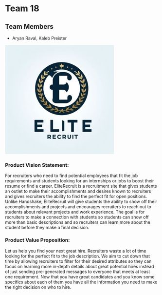 # Team 18

## Team Members
-  Aryan Raval, Kaleb Preister

![logo](ER.jpg "EliteRecruit")

### Product Vision Statement:

For recruiters who need to find potential employees that fit the job requirements and students looking for an internships or jobs to boost their resume or find a career. EliteRecruit is a recruitment site that gives students an outlet to make their accomplishments and desires known to recruiters and gives recruiters the ability to find the perfect fit for open positions. Unlike Handshake, EliteRecruit will give students the ability to show off their accomplishments and projects and encourages recruiters to reach out to students about relevant projects and work experience. The goal is for recruiters to make a connection with students so students can show off more than basic descriptions and so recruiters can learn more about the student before they make a final decision.

### Product Value Proposition:

Let us help you find your next great hire. Recruiters waste a lot of time looking for the perfect fit to the job description. We aim to cut down that time by allowing recruiters to filter for their desired attributes so they can focus on learning more in-depth details about great potential hires instead of just sending pre-generated messages to everyone that meets at least one requirement. Now that you have great candidates and you know some specifics about each of them you have all the information you need to make the right decision on who to hire.